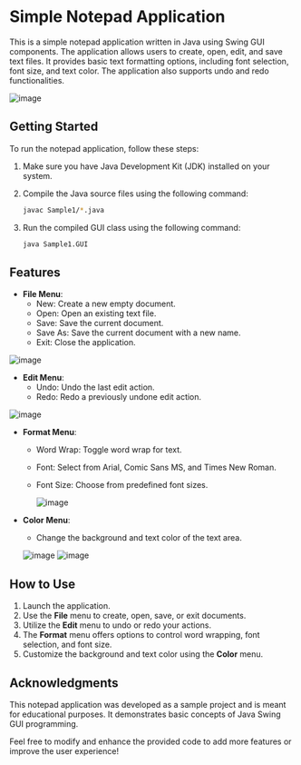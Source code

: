 
# Simple Notepad Application

This is a simple notepad application written in Java using Swing GUI components. The application allows users to create, open, edit, and save text files. It provides basic text formatting options, including font selection, font size, and text color. The application also supports undo and redo functionalities.

![image](https://github.com/KeerthiAmbati/Notepad_project/assets/96520942/7e80bba0-2ff9-448f-95af-c711373ee52a)


## Getting Started

To run the notepad application, follow these steps:

1. Make sure you have Java Development Kit (JDK) installed on your system.
2. Compile the Java source files using the following command:

   ```sh
   javac Sample1/*.java
   ```

3. Run the compiled GUI class using the following command:

   ```sh
   java Sample1.GUI
   ```

## Features

- **File Menu**:
  - New: Create a new empty document.
  - Open: Open an existing text file.
  - Save: Save the current document.
  - Save As: Save the current document with a new name.
  - Exit: Close the application.

![image](https://github.com/KeerthiAmbati/Notepad_project/assets/96520942/fa2a4db9-c9be-452e-bf4c-0e68abff2f9e)


- **Edit Menu**:
  - Undo: Undo the last edit action.
  - Redo: Redo a previously undone edit action.
    
![image](https://github.com/KeerthiAmbati/Notepad_project/assets/96520942/9999ade0-f7ed-48ad-ac25-1629be91604d)



- **Format Menu**:
  - Word Wrap: Toggle word wrap for text.
  - Font: Select from Arial, Comic Sans MS, and Times New Roman.
  - Font Size: Choose from predefined font sizes.

    ![image](https://github.com/KeerthiAmbati/Notepad_project/assets/96520942/e0564aba-6fc3-497f-af80-6a6825b72dda)


- **Color Menu**:
  - Change the background and text color of the text area.

  ![image](https://github.com/KeerthiAmbati/Notepad_project/assets/96520942/8f3673c5-7166-4562-ae4c-85d006dd76d5)
  ![image](https://github.com/KeerthiAmbati/Notepad_project/assets/96520942/4320f13c-5e67-479d-8cb4-2ac5fefe9e24)



## How to Use

1. Launch the application.
2. Use the **File** menu to create, open, save, or exit documents.
3. Utilize the **Edit** menu to undo or redo your actions.
4. The **Format** menu offers options to control word wrapping, font selection, and font size.
5. Customize the background and text color using the **Color** menu.

## Acknowledgments

This notepad application was developed as a sample project and is meant for educational purposes. It demonstrates basic concepts of Java Swing GUI programming.

Feel free to modify and enhance the provided code to add more features or improve the user experience!
